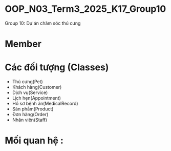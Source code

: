 # OOP_N03_Term3_2025_K17_Group10
Group 10: Dự án chăm sóc thú cưng
# Member

# Các đối tượng (Classes)
- Thú cưng(Pet)
- Khách hàng(Customer)
- Dịch vụ(Service)
- Lịch hẹn(Appointment)
- Hồ sơ bệnh án(MedicalRecord)
- Sản phẩm(Product)
- Đơn hàng(Order)
- Nhân viên(Staff)
# Mối quan hệ :

